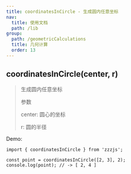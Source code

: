 ```yaml
---
title: coordinatesInCircle - 生成圆内任意坐标
nav:
  title: 使用文档
  path: /lib
group:
  path: /geometricCalculations
  title: 几何计算
  order: 13
---
```


## coordinatesInCircle(center, r)

> 生成圆内任意坐标
>
> 参数
>
> center: 圆心的坐标
>
> r: 圆的半径

Demo:

```tsx | pure
import { coordinatesInCircle } from 'zzzjs';

const point = coordinatesInCircle([2, 3], 2);
console.log(point); // -> [ 2, 4 ]
```
